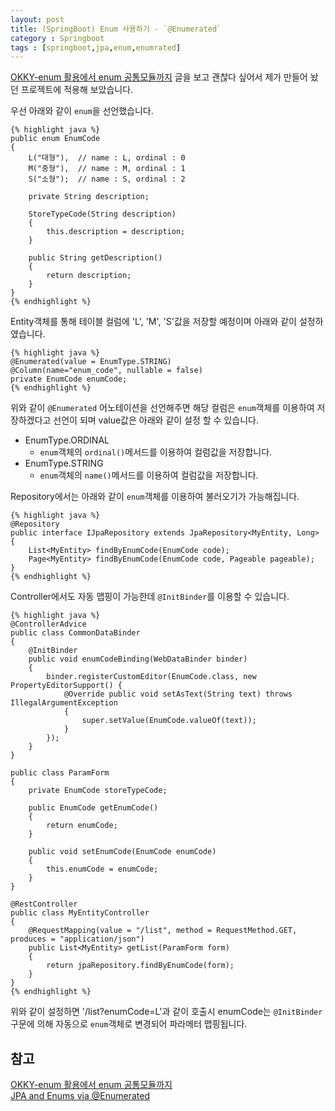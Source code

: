 ```yaml
---
layout: post
title: (SpringBoot) Enum 사용하기 - `@Enumerated`
category : Springboot
tags : [springboot,jpa,enum,enumrated]
---
```

[OKKY-enum 활용에서 enum 공통모듈까지](http://okky.kr/article/374496) 글을 보고 괜찮다 싶어서 제가 만들어 놨던 프로젝트에 적용해 보았습니다.     

우선 아래와 같이 `enum`을 선언했습니다.    

    {% highlight java %}
    public enum EnumCode
    {
        L("대형"),  // name : L, ordinal : 0
        M("중형"),  // name : M, ordinal : 1
        S("소형");  // name : S, ordinal : 2

        private String description;

        StoreTypeCode(String description)
        {
            this.description = description;
        }

        public String getDescription()
        {
            return description;
        }
    }
    {% endhighlight %}

Entity객체를 통해 테이블 컬럼에 'L', 'M', 'S'값을 저장할 예정이며 아래와 같이 설정하였습니다.

    {% highlight java %}
    @Enumerated(value = EnumType.STRING)
    @Column(name="enum_code", nullable = false)
    private EnumCode enumCode;
    {% endhighlight %}

위와 같이 `@Enumerated` 어노테이션을 선언해주면 해당 컬럼은 `enum`객체를 이용하여 저장하겠다고 선언이 되며 value값은 아래와 같이 설정 할 수 있습니다.

- EnumType.ORDINAL
  + `enum`객체의 `ordinal()`메서드를 이용하여 컬럼값을 저장합니다.
- EnumType.STRING
  + `enum`객체의 `name()`메서드를 이용하여 컬럼값을 저장합니다.

Repository에서는 아래와 같이 `enum`객체를 이용하여 불러오기가 가능해집니다.

    {% highlight java %}
    @Repository
    public interface IJpaRepository extends JpaRepository<MyEntity, Long>
    {
        List<MyEntity> findByEnumCode(EnumCode code);
        Page<MyEntity> findByEnumCode(EnumCode code, Pageable pageable);
    }
    {% endhighlight %}

Controller에서도 자동 맵핑이 가능한데 `@InitBinder`를 이용할 수 있습니다.

    {% highlight java %}
    @ControllerAdvice
    public class CommonDataBinder
    {
        @InitBinder
        public void enumCodeBinding(WebDataBinder binder)
        {
            binder.registerCustomEditor(EnumCode.class, new PropertyEditorSupport() {
                @Override public void setAsText(String text) throws IllegalArgumentException
                {
                    super.setValue(EnumCode.valueOf(text));
                }
            });
        }
    }

    public class ParamForm
    {
        private EnumCode storeTypeCode;

        public EnumCode getEnumCode()
        {
            return enumCode;
        }

        public void setEnumCode(EnumCode enumCode)
        {
            this.enumCode = enumCode;
        }
    }

    @RestController
    public class MyEntityController
    {
        @RequestMapping(value = "/list", method = RequestMethod.GET, produces = "application/json")
        public List<MyEntity> getList(ParamForm form)
        {
            return jpaRepository.findByEnumCode(form);
        }
    }
    {% endhighlight %}

위와 같이 설정하면 '/list?enumCode=L'과 같이 호출시 enumCode는 `@InitBinder`구문에 의해 자동으로 `enum`객체로 변경되어 파라메터 맵핑됩니다.

참고
----
[OKKY-enum 활용에서 enum 공통모듈까지](http://okky.kr/article/374496)    
[JPA and Enums via @Enumerated](http://tomee.apache.org/examples-trunk/jpa-enumerated/README.html)    
